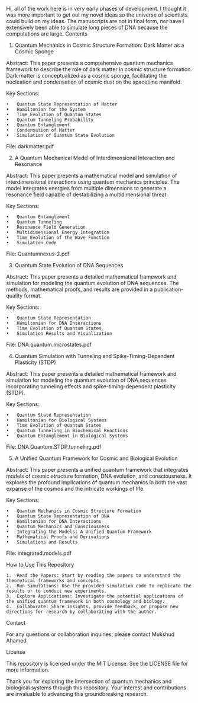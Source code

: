 Hi, all of the work here is in very early phases of development. I thought it was more important to get out my novel ideas so the universe of scientists could build on my ideas. The manuscripts are not in final form, nor have I extensively been able to simulate long pieces of DNA because the computations are large.
Contents

1. Quantum Mechanics in Cosmic Structure Formation: Dark Matter as a Cosmic Sponge

Abstract: This paper presents a comprehensive quantum mechanics framework to describe the role of dark matter in cosmic structure formation. Dark matter is conceptualized as a cosmic sponge, facilitating the nucleation and condensation of cosmic dust on the spacetime manifold.

Key Sections:

	•	Quantum State Representation of Matter
	•	Hamiltonian for the System
	•	Time Evolution of Quantum States
	•	Quantum Tunneling Probability
	•	Quantum Entanglement
	•	Condensation of Matter
	•	Simulation of Quantum State Evolution

File: darkmatter.pdf

2. A Quantum Mechanical Model of Interdimensional Interaction and Resonance

Abstract: This paper presents a mathematical model and simulation of interdimensional interactions using quantum mechanics principles. The model integrates energies from multiple dimensions to generate a resonance field capable of destabilizing a multidimensional threat.

Key Sections:

	•	Quantum Entanglement
	•	Quantum Tunneling
	•	Resonance Field Generation
	•	Multidimensional Energy Integration
	•	Time Evolution of the Wave Function
	•	Simulation Code

File: Quantumnexus-2.pdf

3. Quantum State Evolution of DNA Sequences

Abstract: This paper presents a detailed mathematical framework and simulation for modeling the quantum evolution of DNA sequences. The methods, mathematical proofs, and results are provided in a publication-quality format.

Key Sections:

	•	Quantum State Representation
	•	Hamiltonian for DNA Interactions
	•	Time Evolution of Quantum States
	•	Simulation Results and Visualization

File: DNA.quantum.microstates.pdf

4. Quantum Simulation with Tunneling and Spike-Timing-Dependent Plasticity (STDP)

Abstract: This paper presents a detailed mathematical framework and simulation for modeling the quantum evolution of DNA sequences incorporating tunneling effects and spike-timing-dependent plasticity (STDP).

Key Sections:

	•	Quantum State Representation
	•	Hamiltonian for Biological Systems
	•	Time Evolution of Quantum States
	•	Quantum Tunneling in Biochemical Reactions
	•	Quantum Entanglement in Biological Systems

File: DNA.Quantum.STDP.tunneling.pdf

5. A Unified Quantum Framework for Cosmic and Biological Evolution

Abstract: This paper presents a unified quantum framework that integrates models of cosmic structure formation, DNA evolution, and consciousness. It explores the profound implications of quantum mechanics in both the vast expanse of the cosmos and the intricate workings of life.

Key Sections:

	•	Quantum Mechanics in Cosmic Structure Formation
	•	Quantum State Representation of DNA
	•	Hamiltonian for DNA Interactions
	•	Quantum Mechanics and Consciousness
	•	Integrating the Models: A Unified Quantum Framework
	•	Mathematical Proofs and Derivations
	•	Simulations and Results

File: integrated.models.pdf

How to Use This Repository

	1.	Read the Papers: Start by reading the papers to understand the theoretical frameworks and concepts.
	2.	Run Simulations: Use the provided simulation code to replicate the results or to conduct new experiments.
	3.	Explore Applications: Investigate the potential applications of the unified quantum framework in both cosmology and biology.
	4.	Collaborate: Share insights, provide feedback, or propose new directions for research by collaborating with the author.

Contact

For any questions or collaboration inquiries, please contact Mukshud Ahamed 

License

This repository is licensed under the MIT License. See the LICENSE file for more information.

Thank you for exploring the intersection of quantum mechanics and biological systems through this repository. Your interest and contributions are invaluable to advancing this groundbreaking research.
